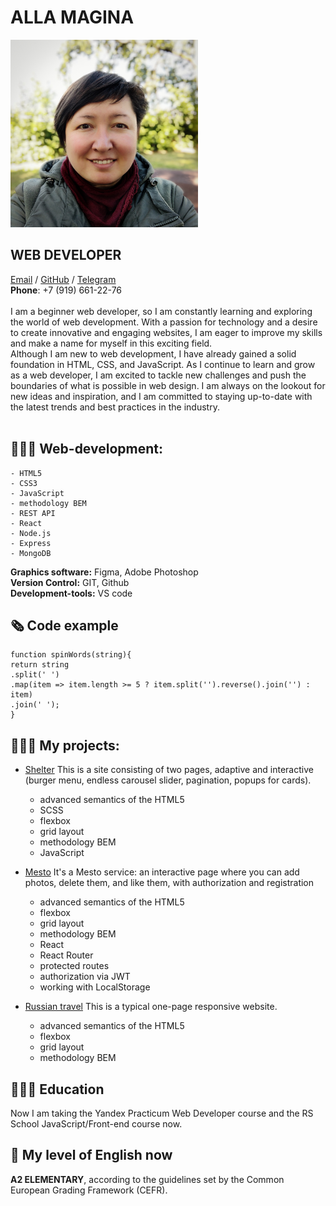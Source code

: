 # ALLA MAGINA

<img src="./images/Alla Magina.jpg" alt="My photo" width="300"/>
<br>

## WEB DEVELOPER

[Email](mailto:babara@flylady.su) / [GitHub](https://github.com/Sattturday/) / [Telegram](https://t.me/Sattturday/)<br>
**Phone**: +7 (919) 661-22-76
<br><br>
I am a beginner web developer, so I am constantly learning and exploring the world of web development. With a passion for technology and a desire to create innovative and engaging websites, I am eager to improve my skills and make a name for myself in this exciting field.
<br>
Although I am new to web development, I have already gained a solid foundation in HTML, CSS, and JavaScript. As I continue to learn and grow as a web developer, I am excited to tackle new challenges and push the boundaries of what is possible in web design. I am always on the lookout for new ideas and inspiration, and I am committed to staying up-to-date with the latest trends and best practices in the industry.
<br><br>

## 👩🏼‍💻 Web-development:

    - HTML5
    - CSS3
    - JavaScript
    - methodology BEM
    - REST API
    - React
    - Node.js
    - Express
    - MongoDB

**Graphics software:** Figma, Adobe Photoshop<br>
**Version Control:** GIT, Github<br>
**Development-tools:** VS code<br>

## 🗞 Сode example

```
function spinWords(string){
return string
.split(' ')
.map(item => item.length >= 5 ? item.split('').reverse().join('') : item)
.join(' ');
}
```

## 👩🏼‍💻 My projects:

- [Shelter](https://github.com/Sattturday/shelter) This is a site consisting of two pages, adaptive and interactive (burger menu, endless carousel slider, pagination, popups for cards).
  - advanced semantics of the HTML5
  - SCSS
  - flexbox
  - grid layout
  - methodology BEM
  - JavaScript

- [Mesto](https://github.com/Sattturday/react-mesto-auth) It's a Mesto service: an interactive page where you can add photos, delete them, and like them, with authorization and registration
  - advanced semantics of the HTML5
  - flexbox
  - grid layout
  - methodology BEM
  - React
  - React Router
  - protected routes
  - authorization via JWT
  - working with LocalStorage

- [Russian travel](https://github.com/Sattturday/russian-travel) This is a typical one-page responsive website.
  - advanced semantics of the HTML5
  - flexbox
  - grid layout
  - methodology BEM
    <br>
## 👩🏼‍🎓 Education

Now I am taking the Yandex Practicum Web Developer course and the RS School JavaScript/Front-end course now.

## 📌 My level of English now

**A2 ELEMENTARY**, according to the guidelines set by the Common European Grading Framework (CEFR).

